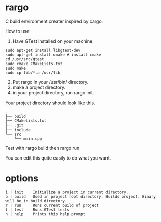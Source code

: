 # rargo

C build environment creater inspired by cargo.

How to use:

1. Have GTest installed on your machine.
```
sudo apt-get install libgtest-dev
sudo apt-get install cmake # install cmake
cd /usr/src/gtest
sudo cmake CMakeLists.txt
sudo make
sudo cp lib/*.a /usr/lib
```
2. Put rargo in your /usr/bin/ directory.
3. make a project directory.
4. in your project directory, run rargo init.

Your project directory should look like this. 

```
.
├── build
├── CMakeLists.txt
├── .git
├── include
└── src
    └── main.cpp
```

Test with rargo build then rargo run.

You can edit this quite easily to do what you want.

# options

```
i | init 	Initialize a project in current directory.
b | build 	Used in project root directory. Builds project. Binary will be in build directory.
r | run 	Runs current build of project
t | test    Runs GTest tests
h | help 	Prints this help prompt
```
